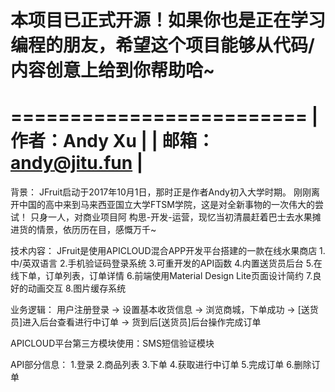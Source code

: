 # 本项目已正式开源！如果你也是正在学习编程的朋友，希望这个项目能够从代码/内容创意上给到你帮助哈~


  =========================
  |    作者：Andy Xu      |
  |  邮箱：andy@jitu.fun  | 
  =========================
  
  
  背景：
  JFruit启动于2017年10月1日，那时正是作者Andy初入大学时期。
  刚刚离开中国的高中来到马来西亚国立大学FTSM学院，这是对全新事物的一次伟大的尝试！
  只身一人，对商业项目阿 构思-开发-运营，现忆当初清晨赶着巴士去水果摊进货的情景，依历历在目，感慨万千~
  
  技术内容：
  JFruit是使用APICLOUD混合APP开发平台搭建的一款在线水果商店
    1.中/英双语言
    2.手机验证码登录系统
    3.可重开发的API函数
    4.内置送货员后台
    5.在线下单，订单列表，订单详情
    6.前端使用Material Design Lite页面设计简约
    7.良好的动画交互
    8.图片缓存系统
    
    
   业务逻辑：
   用户注册登录 -> 设置基本收货信息 -> 浏览商城，下单成功 -> [送货员]进入后台查看进行中订单
   -> 货到后[送货员]后台操作完成订单
   
   APICLOUD平台第三方模块使用：SMS短信验证模块
   
   API部分信息：
    1.登录
    2.商品列表
    3.下单
    4.获取进行中订单
    5.完成订单
    6.删除订单
   
   
   
